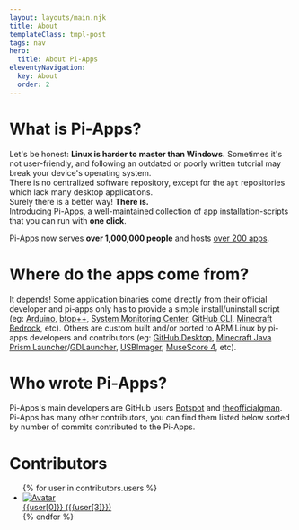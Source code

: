 ```yaml
---
layout: layouts/main.njk
title: About
templateClass: tmpl-post
tags: nav
hero:
  title: About Pi-Apps
eleventyNavigation:
  key: About
  order: 2
---
```

<div class="content">

# What is Pi-Apps?

Let's be honest: **Linux is harder to master than Windows.** Sometimes it's not user-friendly, and following an outdated or poorly written tutorial may break your device's operating system.  
There is no centralized software repository, except for the `apt` repositories which lack many desktop applications.  
Surely there is a better way! **There is.**  
Introducing Pi-Apps, a well-maintained collection of app installation-scripts that you can run with **one click**.

Pi-Apps now serves **over 1,000,000 people** and hosts [over 200 apps](/wiki/getting-started/apps-list/).

# Where do the apps come from?

It depends! Some application binaries come directly from their official developer and pi-apps only has to provide a simple install/uninstall script (eg: [Arduino](/wiki/getting-started/apps-list/#arduino), [btop++](/wiki/getting-started/apps-list/#btop++), [System Monitoring Center](/wiki/getting-started/apps-list/#system-monitoring-center), [GitHub CLI](/wiki/getting-started/apps-list/#github-cli), [Minecraft Bedrock](/wiki/getting-started/apps-list/#minecraft-bedrock), etc). Others are custom built and/or ported to ARM Linux by pi-apps developers and contributors (eg: [GitHub Desktop](/wiki/getting-started/apps-list/#github-desktop), [Minecraft Java Prism Launcher](/wiki/getting-started/apps-list/#minecraft-java-prism-launcher)/[GDLauncher](/wiki/getting-started/apps-list/#minecraft-java-gdlauncher), [USBImager](/wiki/getting-started/apps-list/#usbimager), [MuseScore 4](/wiki/getting-started/apps-list/#musescore), etc).

# Who wrote Pi-Apps?

Pi-Apps's main developers are GitHub users [Botspot](https://github.com/Botspot) and [theofficialgman](https://github.com/theofficialgman). Pi-Apps has many other contributors, you can find them listed below sorted by number of commits contributed to the Pi-Apps.

</div>
<div class="infobox top">

# Contributors

<ul class="user-list">
  {% for user in contributors.users %}
  <li class="user-info">
    <a href="{{user[2]}}">
      <img src="{{user[1]}}" alt="Avatar">
      <div class="user-info-overlay">
        <div class="user-name">{{user[0]}}
        ({{user[3]}})</div>
      </div>
    </a>
  </li>
  {% endfor %}
</ul>
</div>
